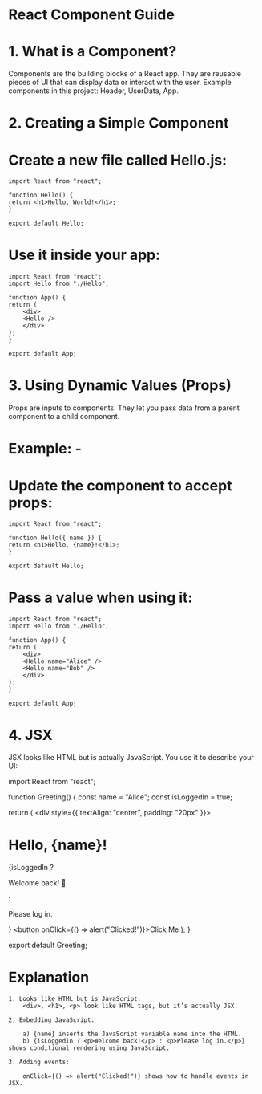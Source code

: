# React Component Guide

# 1. What is a Component?

Components are the building blocks of a React app. They are reusable pieces of UI that can display data or interact with the user.
Example components in this project: Header, UserData, App.

# 2. Creating a Simple Component

# Create a new file called Hello.js:

    import React from "react";

    function Hello() {
    return <h1>Hello, World!</h1>;
    }

    export default Hello;

# Use it inside your app:

    import React from "react";
    import Hello from "./Hello";

    function App() {
    return (
        <div>
        <Hello />
        </div>
    );
    }

    export default App;

# 3. Using Dynamic Values (Props)

Props are inputs to components. They let you pass data from a parent component to a child component.

# Example: -
# Update the component to accept props:

    import React from "react";

    function Hello({ name }) {
    return <h1>Hello, {name}!</h1>;
    }

    export default Hello;

# Pass a value when using it:

    import React from "react";
    import Hello from "./Hello";

    function App() {
    return (
        <div>
        <Hello name="Alice" />
        <Hello name="Bob" />
        </div>
    );
    }

    export default App;

# 4. JSX

JSX looks like HTML but is actually JavaScript. You use it to describe your UI:

import React from "react";

function Greeting() {
  const name = "Alice";
  const isLoggedIn = true;

  return (
    <div style={{ textAlign: "center", padding: "20px" }}>
      <h1>Hello, {name}!</h1>
      {isLoggedIn ? <p>Welcome back! 🎉</p> : <p>Please log in.</p>}
      <button onClick={() => alert("Clicked!")}>Click Me</button>
    </div>
  );
}

export default Greeting;

# Explanation

    1. Looks like HTML but is JavaScript:
        <div>, <h1>, <p> look like HTML tags, but it’s actually JSX.

    2. Embedding JavaScript:

        a) {name} inserts the JavaScript variable name into the HTML.
        b) {isLoggedIn ? <p>Welcome back!</p> : <p>Please log in.</p>} shows conditional rendering using JavaScript.

    3. Adding events:

        onClick={() => alert("Clicked!")} shows how to handle events in JSX.